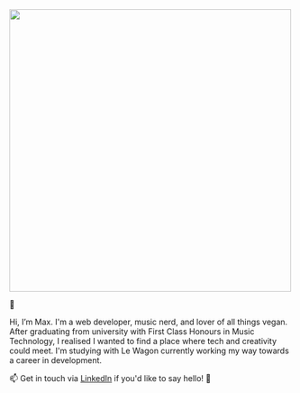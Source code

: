 <!-- ![Max McLellan GitHub ReadMe] -->
<img src="https://user-images.githubusercontent.com/84919546/128417690-3e99a755-e995-44fa-9ed6-3982cf9fd3a3.jpg" width="500">


👋 

Hi, I’m Max. I'm a web developer, music nerd, and lover of all things vegan. After graduating from university with 
First Class Honours in Music Technology, I realised I wanted to find a place where tech and creativity could meet. I'm studying
with Le Wagon currently working my way towards a career in development. 

📫 Get in touch via [LinkedIn](https://www.linkedin.com/in/max-mclellan-069863120/) if you'd like to say hello! 🔗

<!---
MaxMcLellan/MaxMcLellan is a ✨ special ✨ repository because its `README.md` (this file) appears on your GitHub profile.
You can click the Preview link to take a look at your changes.
--->
